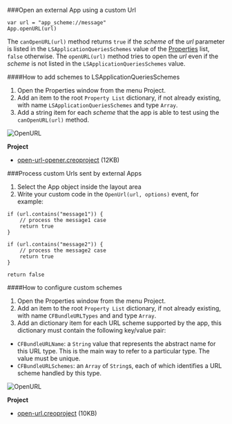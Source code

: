 ###Open an external App using a custom Url
```
var url = "app_scheme://message"
App.openURL(url)
```

The `canOpenURL(url)` method returns `true` if the _scheme_ of the _url_ parameter is listed in the `LSApplicationQueriesSchemes` value of the [Properties](https://docs.creolabs.com/creo/properties.html) list, `false` otherwise.
The `openURL(url)` method tries to open the _url_ even if the _scheme_ is not listed in the `LSApplicationQueriesSchemes` value.

####How to add schemes to LSApplicationQueriesSchemes
1. Open the Properties window from the menu Project.
2. Add an item to the root `Property List` dictionary, if not already existing, with name `LSApplicationQueriesSchemes` and type `Array`.
3. Add a string item for each _scheme_ that the app is able to test using the `canOpenURL(url)` method.

![OpenURL](../images/technotes/openurl1.png)

**Project**
* [open-url-opener.creoproject]({{github_raw_link}}/assets/open-url-opener.creoproject.zip) (12KB)

###Process custom Urls sent by external Apps
1. Select the App object inside the layout area
2. Write your custom code in the `OpenUrl(url, options)` event, for example:

```
if (url.contains("message1")) {
    // process the message1 case
    return true
}

if (url.contains("message2")) {
    // process the message2 case
    return true
}

return false
```

####How to configure custom schemes
1. Open the Properties window from the menu Project.
2. Add an item to the root `Property List` dictionary, if not already existing, with name `CFBundleURLTypes` and and type `Array`.
3. Add an dictionary item for each URL scheme supported by the app, this dictionary must contain the following key/value pair:
* `CFBundleURLName`: a `String` value that represents the abstract name for this URL type. This is the main way to refer to a particular type. The value must be unique.
* `CFBundleURLSchemes`: an `Array` of `String`s, each of which identifies a URL scheme handled by this type.

![OpenURL](../images/technotes/openurl2.png)

**Project**
* [open-url.creoproject]({{github_raw_link}}/assets/open-url.creoproject.zip) (10KB)
